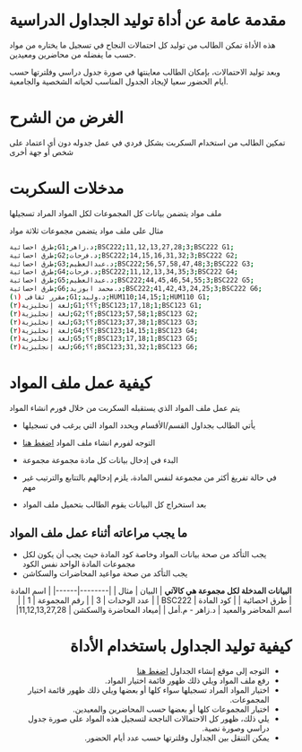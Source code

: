 # مقدمة عامة عن أداة توليد الجداول الدراسية
هذه الأداة تمكن الطالب من توليد كل احتمالات النجاح في تسجيل ما يختاره من مواد حسب ما يفضله من محاضرين ومعيدين.

وبعد توليد الاحتمالات، بإمكان الطالب معاينتها في صورة جدول دراسي وفلترتها حسب أيام الحضور سعيا لإيجاد الجدول المناسب لحياته الشخصية والجامعية.

# الغرض من الشرح
تمكين الطالب من استخدام السكربت بشكل فردي في عمل جدوله دون أي اعتماد على شخص أو جهة أخرى
 
# مدخلات السكربت
ملف مواد  يتضمن بيانات كل المجموعات لكل المواد المراد تسجيلها 

مثال على ملف مواد يتضمن مجموعات ثلاثة مواد

```bash
طرق احصائية;G1;د.زاهر;BSC222;11,12,13,27,28;3;BSC222 G1;
طرق احصائية;G2;د.فرحات;BSC222;14,15,16,31,32;3;BSC222 G2;
طرق احصائية;G3;د.عبدالعظيم;BSC222;56,57,58,47,48;3;BSC222 G3;
طرق احصائية;G4;د.فرحات;BSC222;11,12,13,34,35;3;BSC222 G4;
طرق احصائية;G5;د.عبدالعظيم;BSC222;44,45,46,54,55;3;BSC222 G5;
طرق احصائية;G6;د.محمد ابوزيد;BSC222;41,42,43,24,25;3;BSC222 G6;
مقرر ثقافى (١);G1;د.وليد;HUM110;14,15;1;HUM110 G1;
لغة إنجليزية(٢);G1;؟؟؟;BSC123;17,18;1;BSC123 G1;
لغة إنجليزية(٢);G2;؟؟;BSC123;57,58;1;BSC123 G2;
لغة إنجليزية(٢);G3;؟؟;BSC123;37,38;1;BSC123 G3;
لغة إنجليزية(٢);G4;؟؟;BSC123;14,15;1;BSC123 G4;
لغة إنجليزية(٢);G5;؟؟;BSC123;17,18;1;BSC123 G5;
لغة إنجليزية(٢);G6;؟؟;BSC123;31,32;1;BSC123 G6;
```


# كيفية عمل ملف المواد
 يتم عمل ملف المواد الذي يستقبله السكربت  من خلال فورم انشاء المواد



-	يأتي الطالب بجداول القسم/الأقسام ويحدد المواد التي يرغب في تسجيلها
 
-	التوجه لفورم انشاء ملف المواد <a href="https://reginput.blogspot.com" target="_blank">اضغط هنا</a>
-	البدء في إدخال بيانات كل مادة مجموعة مجموعة
-	في حالة تفريغ أكثر من مجموعة لنفس المادة، يلزم إدخالهم بالتتابع والترتيب غير مهم
-	بعد استخراج كل البيانات يقوم الطالب بتحميل ملف المواد 

## ما يجب مراعاته أثناء عمل ملف المواد
- يجب التأكد من صحة بيانات المواد وخاصة كود المادة حيث يجب أن يكون لكل مجموعات المادة الواحد نفس الكود
- يجب التأكد من صحة مواعيد المحاضرات والسكاشن

<div dir='rtl'>

**البيانات المدخلة لكل مجموعة هي كالآتي**
| البيان | مثال |
|--------|------|
| اسم المادة | طرق احصائية |
| كود المادة | BSC222 |
| عدد الوحدات | 3 |
| رقم المجموعة | 1 |
| اسم المحاضر والمعيد  | د.زاهر - م.أمل |
|ميعاد المحاضرة والسكشن |   11,12,13,27,28|

#  كيفية توليد الجداول باستخدام الأداة
-	التوجه إلى موقع إنشاء الجداول [اضغط هنا ](https://htireg.blogspot.com)
-	رفع ملف المواد ويلي ذلك ظهور قائمة اختيار المواد.
-	اختيار المواد المراد تسجيلها سواء كلها أو بعضها ويلي ذلك ظهور قائمة اختيار المجموعات.
-	اختيار المجموعات كلها أو بعضها حسب المحاضرين والمعيدين.
-	يلي ذلك، ظهور كل الاحتمالات الناجحة لتسجيل هذه المواد على صورة جدول دراسي وصورة نصية.
-	يمكن التنقل بين الجداول وفلترتها حسب عدد أيام الحضور.
</div>